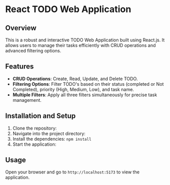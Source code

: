 # React TODO Web Application

## Overview

This is a robust and interactive TODO Web Application built using React.js. It allows users to manage their tasks efficiently with CRUD operations and advanced filtering options.

## Features

- **CRUD Operations**: Create, Read, Update, and Delete TODO.
- **Filtering Options**: Filter TODO's based on their status (completed or Not Completed), priority (High, Medium, Low), and task name.
- **Multiple Filters**: Apply all three filters simultaneously for precise task management.

## Installation and Setup

1. Clone the repository:
2. Navigate into the project directory:
3. Install the dependencies:
   `npm install`
4. Start the application:

## Usage

Open your browser and go to `http://localhost:5173` to view the application.
